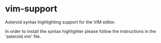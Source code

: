 # vim-support
Asteroid syntax highlighting support for the VIM editor. 

In order to install the syntax highlighter please follow the instructions in the 'asteroid.vim' file.
